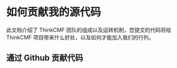如何贡献我的源代码
===

此文档介绍了 ThinkCMF 团队的组成以及运转机制，您提交的代码将给 ThinkCMF 项目带来什么好处，以及如何才能加入我们的行列。

## 通过 Github 贡献代码

